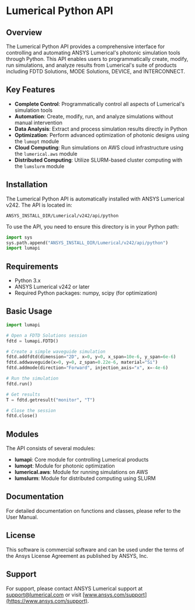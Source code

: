 # Lumerical Python API

## Overview

The Lumerical Python API provides a comprehensive interface for controlling and automating ANSYS Lumerical's photonic simulation tools through Python. This API enables users to programmatically create, modify, run simulations, and analyze results from Lumerical's suite of products including FDTD Solutions, MODE Solutions, DEVICE, and INTERCONNECT.

## Key Features

- **Complete Control**: Programmatically control all aspects of Lumerical's simulation tools
- **Automation**: Create, modify, run, and analyze simulations without manual intervention
- **Data Analysis**: Extract and process simulation results directly in Python
- **Optimization**: Perform advanced optimization of photonic designs using the `lumopt` module
- **Cloud Computing**: Run simulations on AWS cloud infrastructure using the `lumerical.aws` module
- **Distributed Computing**: Utilize SLURM-based cluster computing with the `lumslurm` module

## Installation

The Lumerical Python API is automatically installed with ANSYS Lumerical v242. The API is located in:

```
ANSYS_INSTALL_DIR/Lumerical/v242/api/python
```

To use the API, you need to ensure this directory is in your Python path:

```python
import sys
sys.path.append("ANSYS_INSTALL_DIR/Lumerical/v242/api/python")
import lumapi
```

## Requirements

- Python 3.x
- ANSYS Lumerical v242 or later
- Required Python packages: numpy, scipy (for optimization)

## Basic Usage

```python
import lumapi

# Open a FDTD Solutions session
fdtd = lumapi.FDTD()

# Create a simple waveguide simulation
fdtd.addfdtd(dimension="2D", x=0, y=0, x_span=10e-6, y_span=6e-6)
fdtd.addwaveguide(x=0, y=0, z_span=0.22e-6, material="Si")
fdtd.addmode(direction="Forward", injection_axis="x", x=-4e-6)

# Run the simulation
fdtd.run()

# Get results
T = fdtd.getresult("monitor", "T")

# Close the session
fdtd.close()
```

## Modules

The API consists of several modules:

- **lumapi**: Core module for controlling Lumerical products
- **lumopt**: Module for photonic optimization
- **lumerical.aws**: Module for running simulations on AWS
- **lumslurm**: Module for distributed computing using SLURM

## Documentation

For detailed documentation on functions and classes, please refer to the User Manual.

## License

This software is commercial software and can be used under the terms of the Ansys License Agreement as published by ANSYS, Inc.

## Support

For support, please contact ANSYS Lumerical support at [support@lumerical.com](mailto:support@lumerical.com) or visit [www.ansys.com/support](https://www.ansys.com/support).
